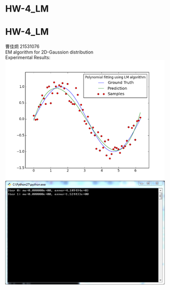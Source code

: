 # HW-4_LM    
# HW-4_LM  
曹佳炯 21531076     
EM algorithm for 2D-Gaussion distribution    
Experimental Results:   
![image](https://github.com/JoeFannie/HW-4_LM/blob/master/figure_1.png)      
![image](https://github.com/JoeFannie/HW-4_LM/blob/master/figure_2.png)  
